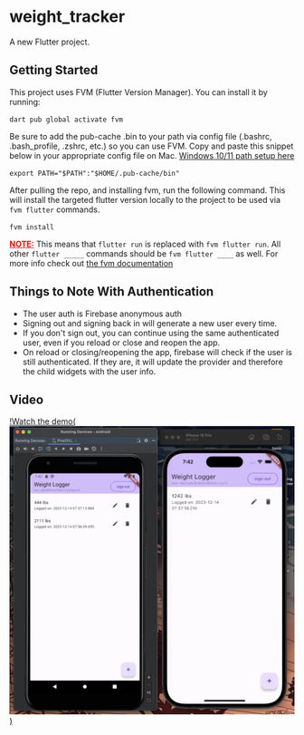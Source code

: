 # weight_tracker

A new Flutter project.

## Getting Started

This project uses FVM (Flutter Version Manager). You can install it by running:

```
dart pub global activate fvm
```

Be sure to add the pub-cache .bin to your path via config file (.bashrc, .bash_profile, .zshrc, etc.) so you can use FVM. Copy and paste this snippet below in your appropriate config file on Mac. [Windows 10/11 path setup here](https://www.architectryan.com/2018/03/17/add-to-the-path-on-windows-10/)

```
export PATH="$PATH":"$HOME/.pub-cache/bin"
```

After pulling the repo, and installing fvm, run the following command. This will install the targeted flutter version locally to the project to be used via `fvm flutter` commands.

```
fvm install
```

<span style="color: red; font-weight: bold; text-decoration: underline">NOTE:</span> This means that `flutter run` is replaced with `fvm flutter run`. All other `flutter _____` commands should be `fvm flutter ____` as well. For more info check out [the fvm documentation](https://fvm.app/docs/getting_started/overview)

## Things to Note With Authentication

- The user auth is Firebase anonymous auth
- Signing out and signing back in will generate a new user every time.
- If you don't sign out, you can continue using the same authenticated user, even if you reload or close and reopen the app.
- On reload or closing/reopening the app, firebase will check if the user is still authenticated. If they are, it will update the provider and therefore the child widgets with the user info.

## Video

[!Watch the demo(![demo vid](https://github.com/Nathan4pg/weight-tracker-flutter-app/blob/main/demo-screenshot.png?raw=true))](https://drive.google.com/file/d/1cE8MuJNA5snDzACeatyhXpEKr5k_VDBF/view?usp=sharing)
